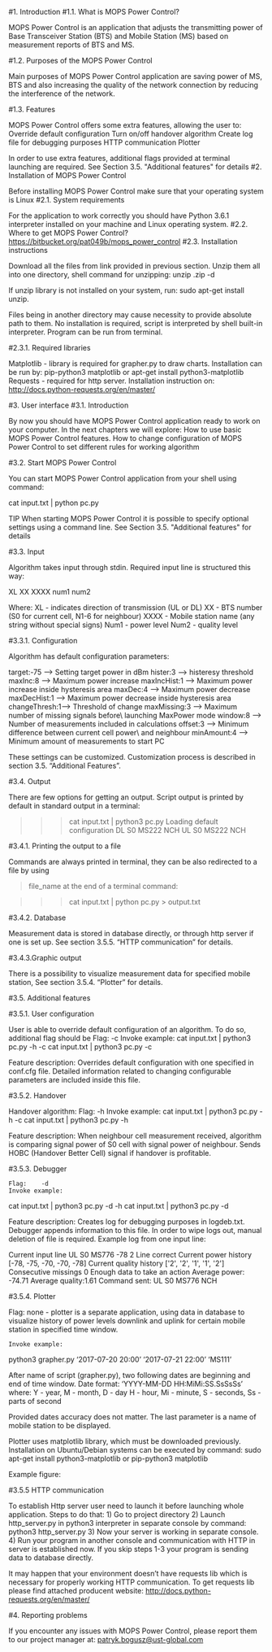 #1. Introduction
#1.1. What is MOPS Power Control?

MOPS Power Control is an application that adjusts the transmitting power of Base Transceiver Station (BTS) and Mobile Station (MS) based on measurement reports of BTS and MS.

#1.2.  Purposes of the MOPS Power Control

Main purposes of MOPS Power Control application are saving power of MS, BTS and also increasing the quality of the network connection by reducing the interference of the network.

#1.3. Features

MOPS Power Control offers some extra features, allowing the user to:
Override default configuration
Turn on/off handover algorithm
Create log file for debugging purposes
HTTP communication
Plotter

In order to use extra features, additional flags provided at terminal launching are required. See Section 3.5. "Additional features" for details
#2. Installation of MOPS Power Control

Before installing MOPS Power Control make sure that your operating system is Linux
#2.1. System requirements

For the application to work correctly you should have Python 3.6.1 interpreter installed on your machine and Linux operating system.
#2.2. Where to get MOPS Power Control?
https://bitbucket.org/pat049b/mops_power_control
#2.3. Installation instructions

Download all the files from link provided in previous section. Unzip them all into one directory, shell command for unzipping:
unzip <file name>.zip -d <directory>

If unzip library is not installed on your system, run:
sudo apt-get install unzip.

Files  being in another directory may cause necessity to provide absolute path to them.
No installation is required, script is interpreted by shell built-in interpreter. Program can be run from terminal.

#2.3.1. Required libraries

Matplotlib - library is required for grapher.py to draw charts. Installation can be run by:
pip-python3 matplotlib
or
apt-get install python3-matplotlib
Requests -  required for http server. Installation instruction on: http://docs.python-requests.org/en/master/

#3. User interface
#3.1. Introduction

By now you should have MOPS Power Control application ready to work on your computer. In the next chapters we will explore:
How to use basic MOPS Power Control features.
How to change configuration of MOPS Power Control to set different rules for working algorithm

#3.2. Start MOPS Power Control

You can start MOPS Power Control application from your shell using command:

cat input.txt | python pc.py

TIP
When starting MOPS Power Control it is possible to specify optional settings using a command line. See Section 3.5. "Additional features" for details

#3.3. Input

Algorithm takes input through stdin. Required input line is structured this way:

XL	XX	XXXX	num1	num2

Where:
XL - indicates direction of transmission (UL or DL)
XX - BTS number (S0 for current cell, N1-6 for neighbour)
XXXX - Mobile station name (any string without special signs)
Num1 - power level
Num2 - quality level

#3.3.1. Configuration

Algorithm has default configuration parameters:

target:-75    --> Setting target power in dBm
hister:3      --> histeresy threshold
maxInc:8      --> Maximum power increase
maxIncHist:1  --> Maximum power increase inside hysteresis area
maxDec:4      --> Maximum power decrease
maxDecHist:1  --> Maximum power decrease inside hysteresis area
changeThresh:1--> Threshold of change
maxMissing:3  --> Maximum number of missing signals before\ launching MaxPower mode
window:8      --> Number of measurements included in calculations
offset:3      --> Minimum difference between current cell power\ and neighbour
minAmount:4   --> Minimum amount of measurements to start PC

These settings can be customized. Customization process is described in section                3.5. “Additional Features”.

#3.4. Output

There are few options for getting an output. Script output is printed by default in standard output in a terminal:

>>> cat input.txt | python3 pc.py
Loading default configuration
DL    S0      MS222    NCH
UL    S0      MS222    NCH


#3.4.1. Printing the output to a file

Commands are always printed in terminal, they can be also redirected to a file by using
> file_name at the end of a terminal command:

>>> cat input.txt | python pc.py > output.txt

#3.4.2. Database


Measurement data is stored in database directly, or through http server if one is set up. See section 3.5.5. “HTTP communication” for details.

#3.4.3.Graphic output

There is a possibility to visualize measurement data for specified mobile station, See section 3.5.4. “Plotter” for details.

#3.5. Additional features

#3.5.1. User configuration

User is able to override default configuration of an algorithm. To do so, additional flag should be
	Flag:    -c
	Invoke example:
    cat input.txt | python3 pc.py -h -c
    cat input.txt | python3 pc.py -c

Feature description: Overrides default configuration with one specified in conf.cfg file. Detailed information related to changing configurable parameters are included inside this file.

#3.5.2. Handover

Handover algorithm:
Flag:    -h
	Invoke example:
cat input.txt | python3 pc.py -h -c
cat input.txt | python3 pc.py -h

Feature description: When neighbour cell measurement received, algorithm is comparing signal power of S0 cell with signal power of neighbour. Sends HOBC (Handover Better Cell) signal if handover is profitable.

#3.5.3. Debugger

	Flag:    -d
	Invoke example:
cat input.txt | python3 pc.py -d -h
cat input.txt | python3 pc.py -d

Feature description: Creates log for debugging purposes in logdeb.txt. Debugger appends information to this file. In order to wipe logs out, manual deletion of file is required. Example log from one input line:

Current input line  UL S0 MS776 -78 2
Line correct
Current power history [-78, -75, -70, -70, -78]
Current quality history ['2', '2', '1', '1', '2']
Consecutive missings 0
Enough data to take an action
Average power: -74.71
Average quality:1.61
Command sent: UL   S0 MS776  NCH

#3.5.4. Plotter

Flag: none - plotter is a separate application, using data in database to visualize history of power levels downlink and uplink for certain mobile station in specified time window.

	Invoke example:
python3 grapher.py ‘2017-07-20 20:00’ ‘2017-07-21 22:00’ ‘MS111’

After name of script (grapher.py), two following dates are beginning and end of time window.
Date format: ‘YYYY-MM-DD HH:MiMi:SS.SsSsSs’ where:
	Y - year, M - month, D - day
H - hour, Mi - minute, S - seconds, Ss - parts of second

Provided dates accuracy does not matter.
The last parameter is a name of mobile station to be displayed.

Plotter uses matplotlib library, which must be downloaded previously. Installation on
Ubuntu/Debian systems can be executed by command:
sudo apt-get install python3-matplotlib or
pip-python3 matplotlib

Example figure:


#3.5.5 HTTP communication

To establish Http server user need to launch it before launching whole application.
Steps to do that:
    1)  Go to project directory
    2)  Launch http_server.py in python3 interpreter in separate console by command:
		    python3 http_server.py
    3)  Now your server is working in separate console.
    4)  Run your program in another console and communication with HTTP in server is established now. If you skip steps 1-3 your program is sending data to database directly.

It may happen that your environment doesn’t have requests lib which is necessary for properly working HTTP communication. To get requests lib please find attached producent website: http://docs.python-requests.org/en/master/

#4. Reporting problems

If you encounter any issues with MOPS Power Control, please report them to our project manager at: patryk.bogusz@ust-global.com




